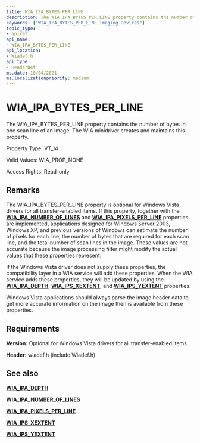 ```yaml
---
title: WIA_IPA_BYTES_PER_LINE
description: The WIA_IPA_BYTES_PER_LINE property contains the number of bytes in one scan line of an image. The WIA minidriver creates and maintains this property.
keywords: ["WIA_IPA_BYTES_PER_LINE Imaging Devices"]
topic_type:
- apiref
api_name:
- WIA_IPA_BYTES_PER_LINE
api_location:
- Wiadef.h
api_type:
- HeaderDef
ms.date: 10/04/2021
ms.localizationpriority: medium
---
```


# WIA_IPA_BYTES_PER_LINE

The WIA_IPA_BYTES_PER_LINE property contains the number of bytes in one scan line of an image. The WIA minidriver creates and maintains this property.

Property Type: VT_I4

Valid Values: WIA_PROP_NONE

Access Rights: Read-only

## Remarks

The WIA_IPA_BYTES_PER_LINE property is optional for Windows Vista drivers for all transfer-enabled items. If this property, together with the [**WIA_IPA_NUMBER_OF_LINES**](wia-ipa-number-of-lines.md) and [**WIA_IPA_PIXELS_PER_LINE**](wia-ipa-pixels-per-line.md) properties are implemented, applications designed for Windows Server 2003, Windows XP, and previous versions of Windows can estimate the number of pixels for each line, the number of bytes that are required for each scan line, and the total number of scan lines in the image. These values are not accurate because the image processing filter might modify the actual values that these properties represent.

If the Windows Vista driver does not supply these properties, the compatibility layer in a WIA service will add these properties. When the WIA service adds these properties, they will be updated by using the [**WIA_IPA_DEPTH**](wia-ipa-depth.md), [**WIA_IPS_XEXTENT**](wia-ips-xextent.md), and [**WIA_IPS_YEXTENT**](wia-ips-yextent.md) properties.

Windows Vista applications should always parse the image header data to get more accurate information on the image then is available from these properties.

## Requirements

**Version:** Optional for Windows Vista drivers for all transfer-enabled items.

**Header:** wiadef.h (include Wiadef.h)

## See also

[**WIA_IPA_DEPTH**](wia-ipa-depth.md)

[**WIA_IPA_NUMBER_OF_LINES**](wia-ipa-number-of-lines.md)

[**WIA_IPA_PIXELS_PER_LINE**](wia-ipa-pixels-per-line.md)

[**WIA_IPS_XEXTENT**](wia-ips-xextent.md)

[**WIA_IPS_YEXTENT**](wia-ips-yextent.md)
